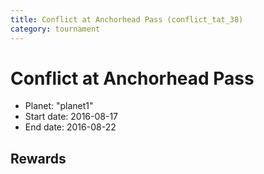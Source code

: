 ```yaml
---
title: Conflict at Anchorhead Pass (conflict_tat_38)
category: tournament
---
```

# Conflict at Anchorhead Pass

  * Planet: "planet1"
  * Start date: 2016-08-17
  * End date: 2016-08-22

## Rewards


